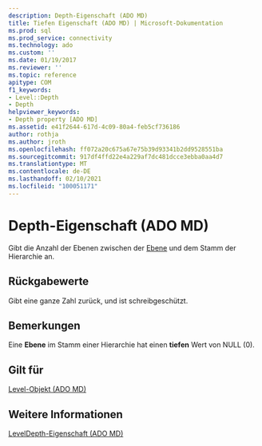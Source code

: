 ```yaml
---
description: Depth-Eigenschaft (ADO MD)
title: Tiefen Eigenschaft (ADO MD) | Microsoft-Dokumentation
ms.prod: sql
ms.prod_service: connectivity
ms.technology: ado
ms.custom: ''
ms.date: 01/19/2017
ms.reviewer: ''
ms.topic: reference
apitype: COM
f1_keywords:
- Level::Depth
- Depth
helpviewer_keywords:
- Depth property [ADO MD]
ms.assetid: e41f2644-617d-4c09-80a4-feb5cf736186
author: rothja
ms.author: jroth
ms.openlocfilehash: ff072a20c675a67e75b39d93341b2dd9528551ba
ms.sourcegitcommit: 917df4ffd22e4a229af7dc481dcce3ebba0aa4d7
ms.translationtype: MT
ms.contentlocale: de-DE
ms.lasthandoff: 02/10/2021
ms.locfileid: "100051171"
---
```

# <a name="depth-property-ado-md"></a>Depth-Eigenschaft (ADO MD)
Gibt die Anzahl der Ebenen zwischen der [Ebene](./level-object-ado-md.md) und dem Stamm der Hierarchie an.  
  
## <a name="return-values"></a>Rückgabewerte  
 Gibt eine ganze Zahl zurück, und ist schreibgeschützt.  
  
## <a name="remarks"></a>Bemerkungen  
 Eine **Ebene** im Stamm einer Hierarchie hat einen **tiefen** Wert von NULL (0).  
  
## <a name="applies-to"></a>Gilt für  
 [Level-Objekt (ADO MD)](./level-object-ado-md.md)  
  
## <a name="see-also"></a>Weitere Informationen  
 [LevelDepth-Eigenschaft (ADO MD)](./leveldepth-property-ado-md.md)